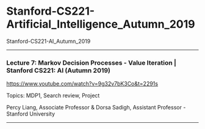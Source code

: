 # Stanford-CS221-Artificial_Intelligence_Autumn_2019
Stanford-CS221-AI_Autumn_2019

-------

### Lecture 7: Markov Decision Processes - Value Iteration | Stanford CS221: AI (Autumn 2019)
https://www.youtube.com/watch?v=9g32v7bK3Co&t=2291s


Topics: MDP1, Search review, Project

Percy Liang, Associate Professor & Dorsa Sadigh, Assistant Professor - Stanford University


-------


